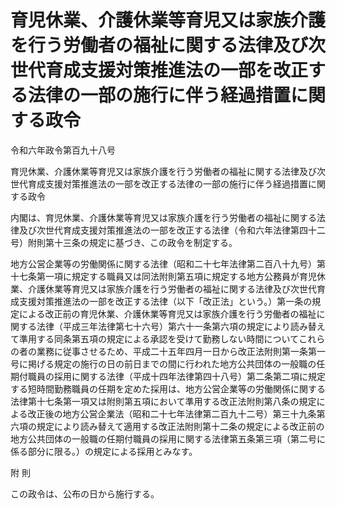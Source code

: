 # 育児休業、介護休業等育児又は家族介護を行う労働者の福祉に関する法律及び次世代育成支援対策推進法の一部を改正する法律の一部の施行に伴う経過措置に関する政令

令和六年政令第百九十八号

育児休業、介護休業等育児又は家族介護を行う労働者の福祉に関する法律及び次世代育成支援対策推進法の一部を改正する法律の一部の施行に伴う経過措置に関する政令

内閣は、育児休業、介護休業等育児又は家族介護を行う労働者の福祉に関する法律及び次世代育成支援対策推進法の一部を改正する法律（令和六年法律第四十二号）附則第十三条の規定に基づき、この政令を制定する。

地方公営企業等の労働関係に関する法律（昭和二十七年法律第二百八十九号）第十七条第一項に規定する職員又は同法附則第五項に規定する地方公務員が育児休業、介護休業等育児又は家族介護を行う労働者の福祉に関する法律及び次世代育成支援対策推進法の一部を改正する法律（以下「改正法」という。）第一条の規定による改正前の育児休業、介護休業等育児又は家族介護を行う労働者の福祉に関する法律（平成三年法律第七十六号）第六十一条第六項の規定により読み替えて準用する同条第五項の規定による承認を受けて勤務しない時間についてこれらの者の業務に従事させるため、平成二十五年四月一日から改正法附則第一条第一号に掲げる規定の施行の日の前日までの間に行われた地方公共団体の一般職の任期付職員の採用に関する法律（平成十四年法律第四十八号）第二条第二項に規定する短時間勤務職員の任期を定めた採用は、地方公営企業等の労働関係に関する法律第十七条第一項又は附則第五項において準用する改正法附則第八条の規定による改正後の地方公営企業法（昭和二十七年法律第二百九十二号）第三十九条第六項の規定により読み替えて適用する改正法附則第十二条の規定による改正前の地方公共団体の一般職の任期付職員の採用に関する法律第五条第三項（第二号に係る部分に限る。）の規定による採用とみなす。

附 則

この政令は、公布の日から施行する。
